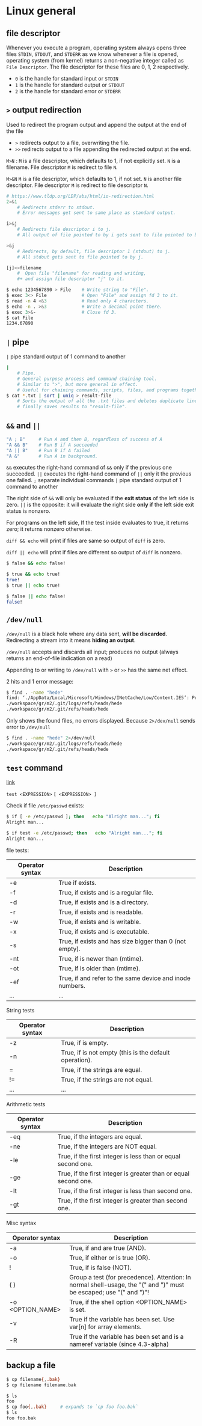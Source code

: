 # Linux general

## file descriptor

Whenever you execute a program, operating system always opens three files `STDIN`, `STDOUT`, and `STDERR` as we know whenever a file is opened, operating system (from kernel) returns a non-negative integer called as `File Descriptor`. The file descriptor for these files are 0, 1, 2 respectively.

- `0` is the handle for standard input or `STDIN`
- `1` is the handle for standard output or `STDOUT`
- `2` is the handle for standard error or `STDERR`

## `>` output redirection

Used to redirect the program output and append the output at the end of the file

- `>` redirects output to a file, overwriting the file.
- `>>` redirects output to a file appending the redirected output at the end.

`M>N`
: `M` is a file descriptor, which defaults to 1, if not explicitly set.
`N` is a filename.
File descriptor `M` is redirect to file `N`.

`M>&N`
`M` is a file descriptor, which defaults to 1, if not set.
`N` is another file descriptor.
File descriptor `M` is redirect to file descriptor `N`.

```bash
# https://www.tldp.org/LDP/abs/html/io-redirection.html
2>&1
    # Redirects stderr to stdout.
    # Error messages get sent to same place as standard output.

i>&j
    # Redirects file descriptor i to j.
    # All output of file pointed to by i gets sent to file pointed to by j.

>&j
    # Redirects, by default, file descriptor 1 (stdout) to j.
    # All stdout gets sent to file pointed to by j.

[j]<>filename
    #  Open file "filename" for reading and writing,
    #+ and assign file descriptor "j" to it.

$ echo 1234567890 > File    # Write string to "File".
$ exec 3<> File             # Open "File" and assign fd 3 to it.
$ read -n 4 <&3             # Read only 4 characters.
$ echo -n . >&3             # Write a decimal point there.
$ exec 3>&-                 # Close fd 3.
$ cat File
1234.67890
```

## `|` pipe

`|` pipe standard output of 1 command to another

```bash
|
    # Pipe.
    # General purpose process and command chaining tool.
    # Similar to ">", but more general in effect.
    # Useful for chaining commands, scripts, files, and programs together.
$ cat *.txt | sort | uniq > result-file
    # Sorts the output of all the .txt files and deletes duplicate lines,
    # finally saves results to "result-file".
```

## `&&` and `||`

```bash
"A ; B"     # Run A and then B, regardless of success of A
"A && B"    # Run B if A succeeded
"A || B"    # Run B if A failed
"A &"       # Run A in background.
```

`&&` executes the right-hand command of `&&` only if the previous one succeeded.
`||` executes the right-hand command of `||` only it the previous one failed.
`;` separate individual commands
`|` pipe standard output of 1 command to another

The right side of `&&` will only be evaluated if the **exit status** of the left side is zero. `||` is the opposite: it will evaluate the right side **only if** the left side exit status is nonzero.

For programs on the left side, If the test inside evaluates to true, it returns zero; it returns nonzero otherwise.

`diff && echo` will print if files are same so output of `diff` is zero.

`diff || echo` will print if files are different so output of `diff` is nonzero.

```bash
$ false && echo false!

$ true && echo true!
true!
$ true || echo true!

$ false || echo false!
false!
```

## `/dev/null`

`/dev/null` is a black hole where any data sent, **will be discarded**. Redirecting a stream into it means **hiding an output**.

`/dev/null` accepts and discards all input; produces no output (always returns an end-of-file indication on a read)

Appending to or writing to `/dev/null` with `>` or `>>` has the same net effect.

2 hits and 1 error message:

```bash
$ find . -name "hede"
find: ‘./AppData/Local/Microsoft/Windows/INetCache/Low/Content.IE5’: Permission denied
./workspace/gr/m2/.git/logs/refs/heads/hede
./workspace/gr/m2/.git/refs/heads/hede
```

Only shows the found files, no errors displayed. Because `2>/dev/null` sends error to `/dev/null`

```bash
$ find . -name "hede" 2>/dev/null
./workspace/gr/m2/.git/logs/refs/heads/hede
./workspace/gr/m2/.git/refs/heads/hede
```

## `test` command

[link](http://wiki.bash-hackers.org/commands/classictest)

`test <EXPRESSION>`
`[ <EXPRESSION> ]`

Check if file `/etc/passwd` exists:

```bash
$ if [ -e /etc/passwd ]; then   echo "Alright man..."; fi
Alright man...

$ if test -e /etc/passwd; then   echo "Alright man..."; fi
Alright man...
```

file tests:

| Operator syntax     | Description                                                              |
| ------------------- | ------------------------------------------------------------------------ |
| -e <FILE>           | True if <FILE> exists.                                                   |
| -f <FILE>           | True, if <FILE> exists and is a regular file.                            |
| -d <FILE>           | True, if <FILE> exists and is a directory.                               |
| -r <FILE>           | True, if <FILE> exists and is readable.                                  |
| -w <FILE>           | True, if <FILE> exists and is writable.                                  |
| -x <FILE>           | True, if <FILE> exists and is executable.                                |
| -s <FILE>           | True, if <FILE> exists and has size bigger than 0 (not empty).           |
| <FILE1> -nt <FILE2> | True, if <FILE1> is newer than <FILE2> (mtime).                          |
| <FILE1> -ot <FILE2> | True, if <FILE1> is older than <FILE2> (mtime).                          |
| <FILE1> -ef <FILE2> | True, if <FILE1> and <FILE2> refer to the same device and inode numbers. |
| ...                 | ...                                                                      |

String tests

| Operator syntax        | Description                                                     |
| ---------------------- | --------------------------------------------------------------- |
| -z <STRING>            | True, if <STRING> is empty.                                     |
| -n <STRING>            | True, if <STRING> is not empty (this is the default operation). |
| <STRING1> = <STRING2>  | True, if the strings are equal.                                 |
| <STRING1> != <STRING2> | True, if the strings are not equal.                             |
| ...                    | ...                                                             |

Arithmetic tests

| Operator syntax           | Description                                                     |
| ------------------------- | --------------------------------------------------------------- |
| <INTEGER1> -eq <INTEGER2> | True, if the integers are equal.                                |
| <INTEGER1> -ne <INTEGER2> | True, if the integers are NOT equal.                            |
| <INTEGER1> -le <INTEGER2> | True, if the first integer is less than or equal second one.    |
| <INTEGER1> -ge <INTEGER2> | True, if the first integer is greater than or equal second one. |
| <INTEGER1> -lt <INTEGER2> | True, if the first integer is less than second one.             |
| <INTEGER1> -gt <INTEGER2> | True, if the first integer is greater than second one.          |

Misc syntax

| Operator syntax    | Description                                                                                                          |
| ------------------ | -------------------------------------------------------------------------------------------------------------------- |
| <TEST1> -a <TEST2> | True, if <TEST1> and <TEST2> are true (AND).                                                                         |
| <TEST1> -o <TEST2> | True, if either <TEST1> or <TEST2> is true (OR).                                                                     |
| ! <TEST>           | True, if <TEST> is false (NOT).                                                                                      |
| ( <TEST> )         | Group a test (for precedence). Attention: In normal shell-usage, the "(" and ")" must be escaped; use "\(" and "\)"! |
| -o <OPTION_NAME>   | True, if the shell option <OPTION_NAME> is set.                                                                      |
| -v <VARIABLENAME>  | True if the variable <VARIABLENAME> has been set. Use var[n] for array elements.                                     |
| -R <VARIABLENAME>  | True if the variable <VARIABLENAME> has been set and is a nameref variable (since 4.3-alpha)                         |


## backup a file

```bash
$ cp filename{,.bak}
$ cp filename filename.bak
```

```bash
$ ls
foo
$ cp foo{,.bak}     # expands to `cp foo foo.bak`
$ ls
foo foo.bak
```
